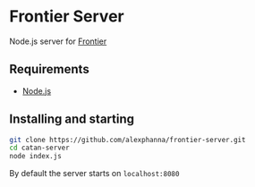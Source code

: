 # Frontier Server
Node.js server for [Frontier](https://github.com/alexphanna/frontier)
## Requirements
- [Node.js](https://nodejs.org/en/download)
## Installing and starting
```bash
git clone https://github.com/alexphanna/frontier-server.git
cd catan-server
node index.js
```
By default the server starts on `localhost:8080`